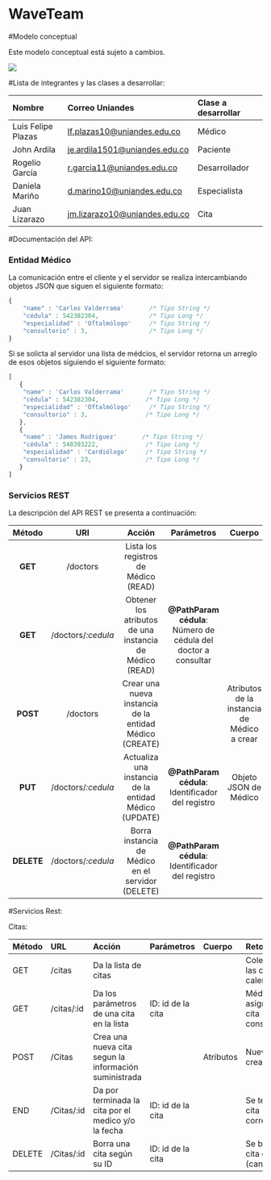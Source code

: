 # WaveTeam

#Modelo conceptual

Este modelo conceptual está sujeto a cambios.

![](http://i.imgur.com/Maso0qj.jpg)


#Lista de integrantes y las clases a desarrollar:

|Nombre            |Correo Uniandes              |Clase a desarrollar   |
|:-----------------|:----------------------------|:------------|
|Luis Felipe Plazas|lf.plazas10@uniandes.edu.co  |Médico        |
|John Ardila       |je.ardila1501@uniandes.edu.co|Paciente      |
|Rogelio García    |r.garcia11@uniandes.edu.co   |Desarrollador |
|Daniela Mariño    |d.marino10@uniandes.edu.co   |Especialista  |
|Juan Lizarazo     |jm.lizarazo10@uniandes.edu.co|Cita          |


#Documentación del API:

### Entidad Médico

La comunicación entre el cliente y el servidor se realiza intercambiando objetos JSON que siguen el siguiente formato:

```javascript
{
    "name" : 'Carlos Valderrama'       /* Tipo String */
    "cédula" : 542382304,    		   /* Tipo Long */
    "especialidad" : 'Oftalmólogo'     /* Tipo String */
    "consultorio" : 3,  			   /* Tipo Long */
}
```

Si se solicta al servidor una lista de médcios, el servidor retorna un arreglo de esos objetos siguiendo el siguiente formato: 

 ```javascript
[ 
  	{
   	 "name" : 'Carlos Valderrama'       /* Tipo String */
   	 "cédula" : 542382304,    		   /* Tipo Long */
   	 "especialidad" : 'Oftalmólogo'     /* Tipo String */
   	 "consultorio" : 3,  			   /* Tipo Long */
	},
	{
   	 "name" : 'James Rodriguez'       /* Tipo String */
   	 "cédula" : 548393222,    		   /* Tipo Long */
  	 "especialidad" : 'Cardiólogo'     /* Tipo String */
  	 "consultorio" : 23,  			   /* Tipo Long */
	}
]
```

### Servicios REST

La descripción del API REST se presenta a continuación:

Método|URI|Acción|Parámetros|Cuerpo|Retorno
:--:|:--:|:--:|:--:|:--:|:--:
**GET**|/doctors|Lista los registros de Médico (READ)|||Colección de registros de Médico 
**GET**|/doctors/*:cedula*|Obtener los atributos de una instancia de Médico (READ)|**@PathParam cédula**: Número de cédula del doctor a consultar||Atributos de la instancia de Médico
**POST**|/doctors|Crear una nueva instancia de la entidad Médico (CREATE)||Atributos de la instancia de Médico a crear|Instancia de Médico creada, incluyendo su cédula
**PUT**|/doctors/*:cedula*|Actualiza una instancia de la entidad Médico (UPDATE)|**@PathParam cédula**: Identificador del registro|Objeto JSON de Médico|Instancia de Médico actualizada
**DELETE**|/doctors/*:cedula*|Borra instancia de Médico en el servidor (DELETE)|**@PathParam cédula**: Identificador del registro||



#Servicios Rest:

Citas:

|   Método   |   URL      |     Acción                                            |   Parámetros     |    Cuerpo    |    Retorno                               |
|:-----------|:-----------|:------------------------------------------------------|:-----------------|:-------------|:-----------------------------------------|
|    GET     | /citas     | Da la lista de citas                                  |                  |              |Colección de las citas en el calendario   |
|    GET     | /citas/:id | Da los parámetros de una cita en la lista             |ID: id de la cita |              |Médico asignado a la cita consultada      |
|    POST    | /Citas     | Crea una nueva cita segun la información suministrada |                  | Atributos    |Nueva cita creada                         |
|    END     | /Citas/:id | Da por terminada la cita por el medico y/o la fecha   |ID: id de la cita |              |Se termina la cita correctamente          |
|   DELETE   | /Citas/:id | Borra una cita según su ID                            |ID: id de la cita |              |Se borra la cita de la lista (cancela)    |




